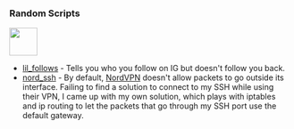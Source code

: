 ### Random Scripts
<p>
    <img src="https://media.tenor.com/images/0d6b4698b5ec7099472fa68fa67163f1/tenor.gif" height=50px width=50px>
    <ul>
        <li><a href='lil_follows.js'>lil_follows</a> - Tells you who you follow on IG but doesn't follow you back.</li>
        <li><a href='nord_ssh.sh'>nord_ssh</a> - By default, <a href='https://nordvpn.com/'>NordVPN</a> doesn't allow packets to go outside its interface. Failing to find a solution to connect to my SSH while using their VPN, I came up with my own solution, which plays with iptables and
ip routing to let the packets that go through my SSH port use the default gateway.</li>
    </ul>
</p>
